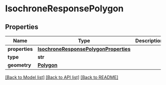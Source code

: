 # IsochroneResponsePolygon

## Properties
Name | Type | Description | Notes
------------ | ------------- | ------------- | -------------
**properties** | [**IsochroneResponsePolygonProperties**](IsochroneResponsePolygonProperties.md) |  | [optional] 
**type** | **str** |  | [optional] 
**geometry** | [**Polygon**](Polygon.md) |  | [optional] 

[[Back to Model list]](../README.md#documentation-for-models) [[Back to API list]](../README.md#documentation-for-api-endpoints) [[Back to README]](../README.md)


